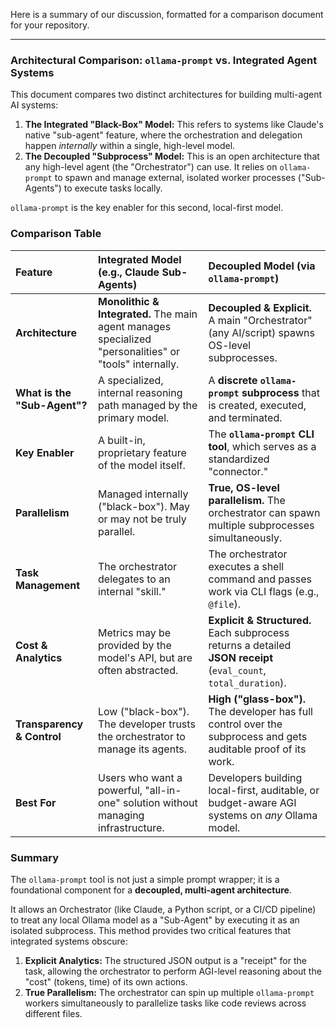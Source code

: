 Here is a summary of our discussion, formatted for a comparison document for your repository.

---

### Architectural Comparison: `ollama-prompt` vs. Integrated Agent Systems

This document compares two distinct architectures for building multi-agent AI systems:

1.  **The Integrated "Black-Box" Model:** This refers to systems like Claude's native "sub-agent" feature, where the orchestration and delegation happen *internally* within a single, high-level model.
2.  **The Decoupled "Subprocess" Model:** This is an open architecture that any high-level agent (the "Orchestrator") can use. It relies on `ollama-prompt` to spawn and manage external, isolated worker processes ("Sub-Agents") to execute tasks locally.

`ollama-prompt` is the key enabler for this second, local-first model.

### Comparison Table

| Feature | Integrated Model (e.g., Claude Sub-Agents) | Decoupled Model (via `ollama-prompt`) |
| :--- | :--- | :--- |
| **Architecture** | **Monolithic & Integrated.** The main agent manages specialized "personalities" or "tools" internally. | **Decoupled & Explicit.** A main "Orchestrator" (any AI/script) spawns OS-level subprocesses. |
| **What is the "Sub-Agent"?** | A specialized, internal reasoning path managed by the primary model. | A **discrete `ollama-prompt` subprocess** that is created, executed, and terminated. |
| **Key Enabler** | A built-in, proprietary feature of the model itself. | The **`ollama-prompt` CLI tool**, which serves as a standardized "connector." |
| **Parallelism** | Managed internally ("black-box"). May or may not be truly parallel. | **True, OS-level parallelism.** The orchestrator can spawn multiple subprocesses simultaneously. |
| **Task Management** | The orchestrator delegates to an internal "skill." | The orchestrator executes a shell command and passes work via CLI flags (e.g., `@file`). |
| **Cost & Analytics** | Metrics may be provided by the model's API, but are often abstracted. | **Explicit & Structured.** Each subprocess returns a detailed **JSON receipt** (`eval_count`, `total_duration`). |
| **Transparency & Control** | Low ("black-box"). The developer trusts the orchestrator to manage its agents. | **High ("glass-box").** The developer has full control over the subprocess and gets auditable proof of its work. |
| **Best For** | Users who want a powerful, "all-in-one" solution without managing infrastructure. | Developers building local-first, auditable, or budget-aware AGI systems on *any* Ollama model. |

### Summary

The `ollama-prompt` tool is not just a simple prompt wrapper; it is a foundational component for a **decoupled, multi-agent architecture**.

It allows an Orchestrator (like Claude, a Python script, or a CI/CD pipeline) to treat any local Ollama model as a "Sub-Agent" by executing it as an isolated subprocess. This method provides two critical features that integrated systems obscure:

1.  **Explicit Analytics:** The structured JSON output is a "receipt" for the task, allowing the orchestrator to perform AGI-level reasoning about the "cost" (tokens, time) of its own actions.
2.  **True Parallelism:** The orchestrator can spin up multiple `ollama-prompt` workers simultaneously to parallelize tasks like code reviews across different files.